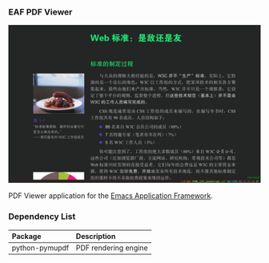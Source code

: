 ### EAF PDF Viewer

<p align="center">
  <img width="800" src="./screenshot.png">
</p>

PDF Viewer application for the [Emacs Application Framework](https://github.com/emacs-eaf/emacs-application-framework).

### Dependency List

| Package        | Description          |
| :--------      | :------              |
| python-pymupdf | PDF rendering engine |

